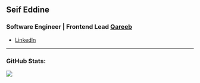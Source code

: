 ## Seif Eddine

### Software Engineer | Frontend Lead [Qareeb](https://qareeb.io) 
- [LinkedIn](https://www.linkedin.com/in/sifedine/)

---

### GitHub Stats:
<a href="https://github.com/dev-pengi"><img align="center" src="https://github-readme-stats.vercel.app/api/top-langs/?username=dev-pengi&layout=compact&langs_count=8&theme=slateorange&hide_border=true" /></a>
